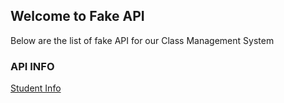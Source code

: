 ## Welcome to Fake API

Below are the list of fake API for our Class Management System 
### API INFO


[Student Info](https://prabeengautam.github.io/fakeapi/studentinfo.json)
```
